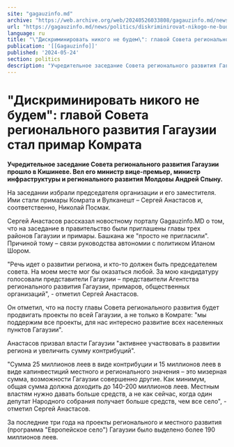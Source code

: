 ```yaml
---
site: "gagauzinfo.md"
archive: "https://web.archive.org/web/20240526033808/gagauzinfo.md/news/politics/diskriminirovat-nikogo-ne-budem-glavoi-soveta-regionalnogo-razvitiya-gagauzii-stal-primar-komrata"
url: "https://gagauzinfo.md/news/politics/diskriminirovat-nikogo-ne-budem-glavoi-soveta-regionalnogo-razvitiya-gagauzii-stal-primar-komrata"
language: ru
title: "\"Дискриминировать никого не будем\": главой Совета регионального развития Гагаузии стал примар Комрата"
publication: '[[Gagauzinfo]]'
published: '2024-05-24'
section: politics
description: "Учредительное заседание Совета регионального развития Гагаузии прошло в Кишиневе. Вел его министр вице-премьер, министр инфраструктуры и регионального развития Молдовы Андрей Спыну."
---
```


# "Дискриминировать никого не будем": главой Совета регионального развития Гагаузии стал примар Комрата

**Учредительное заседание Совета регионального развития Гагаузии прошло в Кишиневе. Вел его министр вице-премьер, министр инфраструктуры и регионального развития Молдовы Андрей Спыну.**

На заседании избрали председателя организации и его заместителя. Ими стали примары Комрата и Вулканешт – Сергей Анастасов и, соответственно, Николай Посмак.

Сергей Анастасов рассказал новостному порталу Gagauzinfo.MD о том, что на заседание в правительство были приглашены главы трех районов Гагаузии и примары. Башкана же "просто не пригласили". Причиной тому – связи руководства автономии с политиком Иланом Шором.

"Речь идет о развитии региона, и кто-то должен быть председателем совета. На моем месте мог бы оказаться любой. За мою кандидатуру голосовали представители Гагаузии – представители Агентства регионального развития Гагаузии, примаров, общественных организаций", - отметил Сергей Анастасов.

Он отметил, что на посту главы Совета регионального развития будет продвигать проекты по всей Гагаузии, а не только в Комрате: "мы поддержим все проекты, для нас интересно развитие всех населенных пунктов Гагаузии".

Анастасов призвал власти Гагаузии "активнее участвовать в развитии региона и увеличить сумму контрибуций".

"Сумма 25 миллионов леев в виде контрибуции и 15 миллионов леев в виде капинвестиций местного и регионального значения – это мизерная сумма, возможности Гагаузии совершенно другие. Как минимум, общая сумма должна доходить до 140-200 миллионов леев. Местным властям нужно давать больше средств, а не как сейчас, когда один депутат Народного собрания получает больше средств, чем все село", - отметил Сергей Анастасов.

За последние три года на проекты регионального и местного развития (программа "Европейское село") Гагаузии было выделено более 190 миллионов леев.